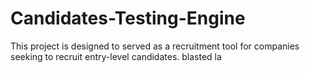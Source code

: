 # Candidates-Testing-Engine
This project is designed to served as a recruitment tool for companies seeking to recruit entry-level candidates.
blasted la



